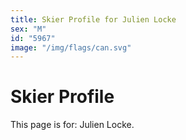 ```yaml
---
title: Skier Profile for Julien Locke
sex: "M"
id: "5967"
image: "/img/flags/can.svg" 
---
```


# Skier Profile

This page is for: Julien Locke.
    